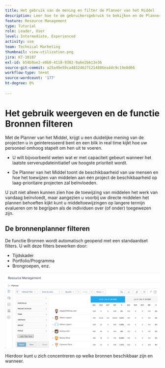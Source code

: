 ```yaml
---
title: Het gebruik van de mening en filter de Planner van het Middel
description: Leer hoe te om gebruikersgebruik te bekijken en de Planner van het Middel te filtreren.
feature: Resource Management
type: Tutorial
role: Leader, User
level: Intermediate, Experienced
activity: use
team: Technical Marketing
thumbnail: view-utilization.png
jira: KT-10187
exl-id: b54b9ae2-e0b0-4118-9302-9a6e2b613e36
source-git-commit: a25a49e59ca483246271214886ea4dc9c10e8d66
workflow-type: tm+mt
source-wordcount: '177'
ht-degree: 0%

---
```


# Het gebruik weergeven en de functie Bronnen filteren

Met de Planner van het Middel, krijgt u een duidelijke mening van de projecten u in geinteresseerd bent en een blik in real time kijkt hoe uw personeel omhoog stapelt om hen uit te voeren.

* U wilt bijvoorbeeld weten wat er met capaciteit gebeurt wanneer het laatste serverupdateinitiatief uw hoogste prioriteit wordt.

* De Planner van het Middel toont de beschikbaarheid van uw mensen en hoe het toewijzen van middelen aan één project de beschikbaarheid op laag-prioritaire projecten zal beïnvloeden.


U zult niet alleen kunnen zien hoe de toewijzing van middelen het werk van vandaag beïnvloedt, maar aangezien u voorbij uw directe middelen het plannen behoeften kijkt kunt u middeltoewijzingen op langere termijn evalueren om te begrijpen als de individuen over (of onder) toegewezen zijn.

## De bronnenplanner filteren

De functie Bronnen wordt automatisch geopend met een standaardset filters. U wilt deze filters bewerken door:

* Tijdskader
* Portfolio/Programma
* Brongroepen, enz.

![resource planner, filter](assets/TRP01.png)

Hierdoor kunt u zich concentreren op welke bronnen beschikbaar zijn en wanneer.
